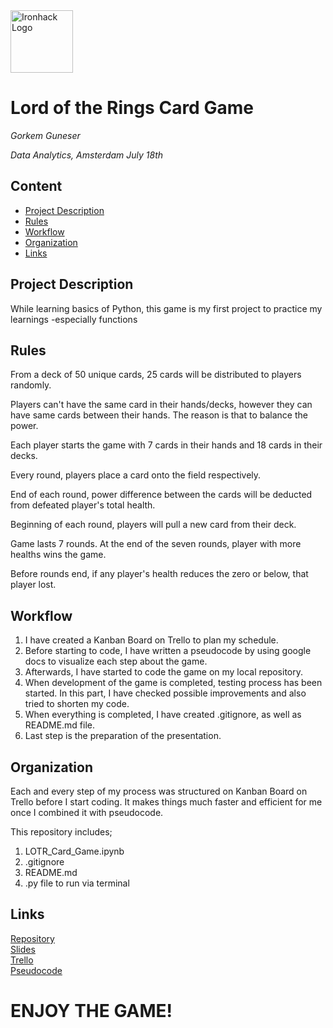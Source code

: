 <img src="https://bit.ly/2VnXWr2" alt="Ironhack Logo" width="100"/>


# Lord of the Rings Card Game
*Gorkem Guneser*

*Data Analytics, Amsterdam July 18th*

## Content
- [Project Description](#project-description)
- [Rules](#rules)
- [Workflow](#workflow)
- [Organization](#organization)
- [Links](#links)

## Project Description

While learning basics of Python, this game is my first project to practice my learnings -especially functions

## Rules
From a deck of 50 unique cards, 25 cards will be distributed to players randomly.

Players can't have the same card in their hands/decks, however they can have same cards between their hands. The reason is that to balance the power.

Each player starts the game with 7 cards in their hands and 18 cards in their decks.

Every round, players place a card onto the field respectively.

End of each round, power difference between the cards will be deducted from defeated player's total health.

Beginning of each round, players will pull a new card from their deck.

Game lasts 7 rounds. At the end of the seven rounds, player with more healths wins the game.

Before rounds end, if any player's health reduces the zero or below, that player lost.

## Workflow
1) I have created a Kanban Board on Trello to plan my schedule.
2) Before starting to code, I have written a pseudocode by using google docs to visualize each step about the game.
3) Afterwards, I have started to code the game on my local repository.
4) When development of the game is completed, testing process has been started. In this part, I have checked possible improvements and also tried to shorten my code.
5) When everything is completed, I have created .gitignore, as well as README.md file.
6) Last step is the preparation of the presentation.

## Organization
Each and every step of my process was structured on Kanban Board on Trello before I start coding. It makes things much faster and efficient for me once I combined it with pseudocode.

This repository includes;
1) LOTR_Card_Game.ipynb
2) .gitignore 
3) README.md
4) .py file to run via terminal


## Links
[Repository](https://github.com/gorkemguneser/LOTR_Card_Game)  
[Slides](https://slides.com/)  
[Trello](https://trello.com/b/PZ0vHoHg/game-project-gorkem)   
[Pseudocode](https://docs.google.com/document/d/1lvstpsYnIomw5Sn-yaf-kGwAH5nThPCLZo_9cipX1yA/edit)



# ENJOY THE GAME!
